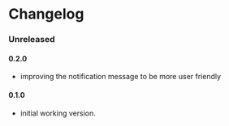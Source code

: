 # Changelog

### Unreleased

#### 0.2.0
- improving the notification message to be more user friendly

#### 0.1.0
- initial working version.
